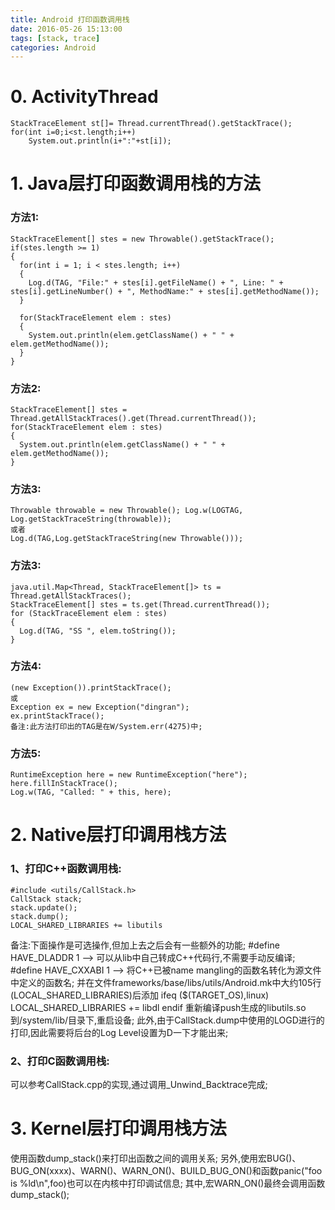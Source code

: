 ```yaml
---
title: Android 打印函数调用栈
date: 2016-05-26 15:13:00
tags: [stack, trace]
categories: Android
---
```


# 0. ActivityThread

    StackTraceElement st[]= Thread.currentThread().getStackTrace();  
    for(int i=0;i<st.length;i++)  
        System.out.println(i+":"+st[i]);  


# 1. Java层打印函数调用栈的方法
### 方法1:
    StackTraceElement[] stes = new Throwable().getStackTrace();
    if(stes.length >= 1)
    {
      for(int i = 1; i < stes.length; i++)
      {
        Log.d(TAG, "File:" + stes[i].getFileName() + ", Line: " + stes[i].getLineNumber() + ", MethodName:" + stes[i].getMethodName());
      }
      
      for(StackTraceElement elem : stes)
      {
        System.out.println(elem.getClassName() + " " + elem.getMethodName());
      }
    }

### 方法2:
    StackTraceElement[] stes = Thread.getAllStackTraces().get(Thread.currentThread());
    for(StackTraceElement elem : stes)
    {
      System.out.println(elem.getClassName() + " " + elem.getMethodName());
    }

### 方法3:
    Throwable throwable = new Throwable(); Log.w(LOGTAG, Log.getStackTraceString(throwable)); 
    或者
    Log.d(TAG,Log.getStackTraceString(new Throwable()));

### 方法3:
    java.util.Map<Thread, StackTraceElement[]> ts = Thread.getAllStackTraces();
    StackTraceElement[] stes = ts.get(Thread.currentThread());
    for (StackTraceElement elem : stes)
    {
      Log.d(TAG, "SS ", elem.toString());
    }

### 方法4:
    (new Exception()).printStackTrace();
    或
    Exception ex = new Exception("dingran");
    ex.printStackTrace();
    备注:此方法打印出的TAG是在W/System.err(4275)中;

### 方法5:
    RuntimeException here = new RuntimeException("here");
    here.fillInStackTrace();
    Log.w(TAG, "Called: " + this, here);


# 2. Native层打印调用栈方法
### 1、打印C++函数调用栈:
    #include <utils/CallStack.h>
    CallStack stack;
    stack.update();
    stack.dump();
    LOCAL_SHARED_LIBRARIES += libutils

备注:下面操作是可选操作,但加上去之后会有一些额外的功能;
    #define HAVE_DLADDR 1 --> 可以从lib中自己转成C++代码行,不需要手动反编译;
    #define HAVE_CXXABI 1 --> 将C++已被name mangling的函数名转化为源文件中定义的函数名;
并在文件frameworks/base/libs/utils/Android.mk中大约105行(LOCAL_SHARED_LIBRARIES)后添加
    ifeq ($(TARGET_OS),linux)
    LOCAL_SHARED_LIBRARIES += libdl
    endif
重新编译push生成的libutils.so到/system/lib/目录下,重启设备;
此外,由于CallStack.dump中使用的LOGD进行的打印,因此需要将后台的Log Level设置为D一下才能出来;

### 2、打印C函数调用栈:
可以参考CallStack.cpp的实现,通过调用_Unwind_Backtrace完成;


# 3. Kernel层打印调用栈方法
使用函数dump_stack()来打印出函数之间的调用关系;
另外,使用宏BUG()、BUG_ON(xxxx)、WARN()、WARN_ON()、BUILD_BUG_ON()和函数panic("foo is %ld\n",foo)也可以在内核中打印调试信息;
其中,宏WARN_ON()最终会调用函数dump_stack();



